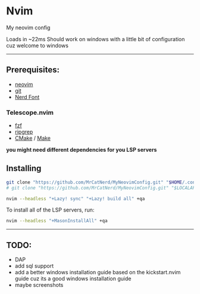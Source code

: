 # Nvim
My neovim config

Loads in ~22ms
Should work on windows with a little bit of configuration cuz welcome to windows

---

## Prerequisites:

- [neovim](https://neovim.io)
- [git](https://git-scm.com)
- [Nerd Font](https://www.nerdfonts.com)

### Telescope.nvim

- [fzf](https://github.com/junegunn/fzf)
- [ripgrep](https://github.com/BurntSushi/ripgrep)
- [CMake](https://cmake.org) / [Make](https://github.com/mirror/make)

**you might need different dependencies for you LSP servers**

## Installing

```sh
git clone "https://github.com/MrCatNerd/MyNeovimConfig.git" "$HOME/.config/nvim" # Linux
# git clone "https://github.com/MrCatNerd/MyNeovimConfig.git" "$LOCALAPPDATA/nvim" # Windows

nvim --headless "+Lazy! sync" "+Lazy! build all" +qa
```

To install all of the LSP servers, run:

```sh
nvim --headless "+MasonInstallAll" +qa
```

---

## TODO:

- DAP
- add sql support
- add a better windows installation guide based on the kickstart.nvim guide cuz its a good windows installation guide
- maybe screenshots
